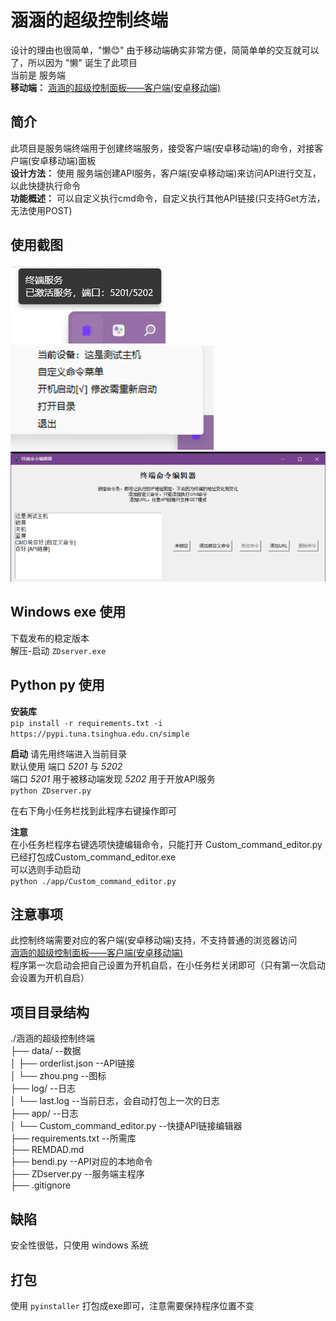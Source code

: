# 涵涵的超级控制终端   
设计的理由也很简单，"懒😊"
由于移动端确实非常方便，简简单单的交互就可以了，所以因为 "懒" 诞生了此项目  
当前是 服务端   
**移动端：**  [涵涵的超级控制面板——客户端(安卓移动端)](https://github.com/lanzeweie/HanHan)  
## 简介
此项目是服务端终端用于创建终端服务，接受客户端(安卓移动端)的命令，对接客户端(安卓移动端)面板  
**设计方法：** 使用 服务端创建API服务，客户端(安卓移动端)来访问API进行交互，以此快捷执行命令   
**功能概述：** 可以自定义执行cmd命令，自定义执行其他API链接(只支持Get方法，无法使用POST)    

## 使用截图
![界面1](./png/1.png)
![界面2](./png/2.png)
![界面3](./png/3.png)
## Windows exe 使用
下载发布的稳定版本     
解压-启动 `ZDserver.exe`    

## Python py 使用
**安装库**    
`pip install -r requirements.txt -i https://pypi.tuna.tsinghua.edu.cn/simple`

**启动**      请先用终端进入当前目录   
默认使用 端口 _5201_ 与 _5202_   
端口 _5201_ 用于被移动端发现  _5202_ 用于开放API服务  
`python ZDserver.py`  

在右下角小任务栏找到此程序右键操作即可  

**注意**    
在小任务栏程序右键选项快捷编辑命令，只能打开 Custom_command_editor.py已经打包成Custom_command_editor.exe   
可以选则手动启动   
`python ./app/Custom_command_editor.py`     

## 注意事项      
此控制终端需要对应的客户端(安卓移动端)支持，不支持普通的浏览器访问    
[涵涵的超级控制面板——客户端(安卓移动端)](https://github.com/lanzeweie/HanHan)   
程序第一次启动会把自己设置为开机自启，在小任务栏关闭即可（只有第一次启动会设置为开机自启）   
 
## 项目目录结构
./涵涵的超级控制终端    
├── data/                 --数据    
│   ├── orderlist.json    --API链接    
│   └── zhou.png          --图标   
├── log/                  --日志    
│   └── last.log          --当前日志，会自动打包上一次的日志     
├── app/                  --日志          
│   └── Custom_command_editor.py          --快捷API链接编辑器      
├── requirements.txt      --所需库      
├── REMDAD.md     
├── bendi.py              --API对应的本地命令      
├── ZDserver.py           --服务端主程序          
├── .gitignore   


## 缺陷  
安全性很低，只使用 windows 系统

## 打包
使用 `pyinstaller` 打包成exe即可，注意需要保持程序位置不变  